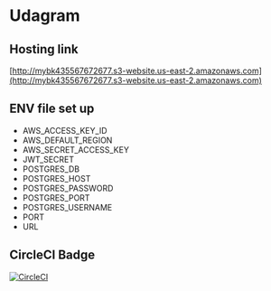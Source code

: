 # Udagram

## Hosting link
[http://mybk435567672677.s3-website.us-east-2.amazonaws.com](http://mybk435567672677.s3-website.us-east-2.amazonaws.com)

## ENV file set up
- AWS_ACCESS_KEY_ID
- AWS_DEFAULT_REGION
- AWS_SECRET_ACCESS_KEY
- JWT_SECRET
- POSTGRES_DB
- POSTGRES_HOST
- POSTGRES_PASSWORD
- POSTGRES_PORT
- POSTGRES_USERNAME
- PORT 
- URL

## CircleCI Badge
[![CircleCI](https://circleci.com/gh/PhucLK/udagram.svg?style=svg)](https://app.circleci.com/pipelines/github/PhucLK/udagram/73/workflows/3aebb225-de63-4bfd-89dc-ec58daa672e0/jobs/105)